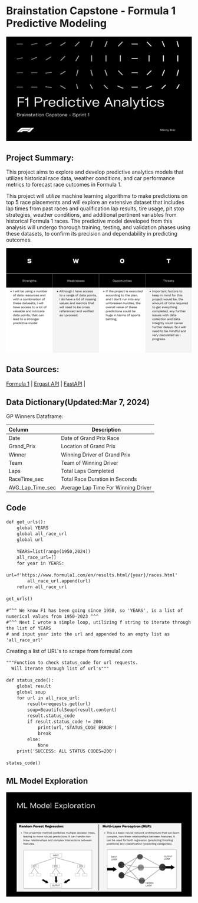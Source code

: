 
# Brainstation Capstone - Formula 1 Predictive Modeling

![Formula 1 Predictive Modeling](https://github.com/Manny-Brar/Brainstation_Capstone/blob/578a5104f1d958f25d2cb1f0a252ac0728296194/F1%20Predictive%20Analytics.png)

## Project Summary:
This project aims to explore and develop predictive analytics models that utilizes historical race data, weather conditions, and car performance metrics to forecast race outcomes in Formula 1. 

This project will utilize machine learning algorithms to make predictions on top 5 race placements and will explore an extensive dataset that includes lap times from past races and qualification lap results, tire usage, pit stop strategies, weather conditions, and additional pertinent variables from historical Formula 1 races. The predictive model developed from this analysis will undergo thorough training, testing, and validation phases using these datasets, to confirm its precision and dependability in predicting outcomes.

![SWOT Analysis](https://github.com/Manny-Brar/Brainstation_Capstone/blob/b0dd0aa205abb4732840e4bcee3a96e67ac26cdf/F1%20Predictive%20Analytics%20(1).png)



## Data Sources:
[Formula 1](https://www.formula1.com/en/results.html/2024/races.html) | 
[Ergast API](https://ergast.com/mrd/) | 
[FastAPI](https://theoehrly.github.io/Fast-F1-Pre-Release-Documentation/api.html#module-fastf1.api) | 


## Data Dictionary(Updated:Mar 7, 2024)    

GP Winners Dataframe:

| Column                  | Description |
| :---                    | --- |
| Date                    | Date of Grand Prix Race | 
| Grand_Prix              | Location of Grand Prix | 
| Winner                  | Winning Driver of Grand Prix |
| Team                    | Team of Winning Driver |
| Laps                    | Total Laps Completed | 
| RaceTime_sec            | Total Race Duration in Seconds | 
| AVG_Lap_Time_sec        | Average Lap Time For Winning Driver | 


## Code

      
    def get_urls():
        global YEARS
        global all_race_url
        global url
        
        YEARS=list(range(1950,2024)) 
        all_race_url=[]
        for year in YEARS:
            url=f'https://www.formula1.com/en/results.html/{year}/races.html'
            all_race_url.append(url)
        return all_race_url
    
    get_urls()
    
    #^^^ We know F1 has been going since 1950, so 'YEARS', is a list of numerical values from 1950-2023 ^^^
    #^^^ Next I wrote a simple loop, utilizing f string to iterate through the list of YEARS 
    # and input year into the url and appended to an empty list as 'all_race_url'

Creating a list of URL's to scrape from formula1.com


    """Function to check status_code for url requests.
      Will iterate through list of url's"""

    def status_code():
        global result
        global soup
        for url in all_race_url:
            result=requests.get(url)
            soup=BeautifulSoup(result.content)
            result.status_code
            if result.status_code != 200:
                print(url,'STATUS_CODE ERROR')
                break
            else:
                None
        print('SUCCESS: ALL STATUS CODES=200')
        
    status_code()


## ML Model Exploration

![ML Model Exploration](https://github.com/Manny-Brar/Brainstation_Capstone/blob/8e38791c571d972fe2b3b4f94c01fcfa41ef860c/F1%20Predictive%20Analytics%20(2).png)
